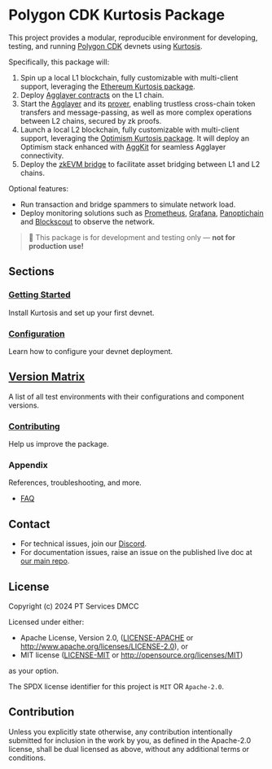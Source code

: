 # Polygon CDK Kurtosis Package

This project provides a modular, reproducible environment for developing, testing, and running [Polygon CDK](https://docs.agglayer.dev/cdk/) devnets using [Kurtosis](https://kurtosis.com/).

Specifically, this package will:

1. Spin up a local L1 blockchain, fully customizable with multi-client support, leveraging the [Ethereum Kurtosis package](https://github.com/ethpandaops/ethereum-package).
2. Deploy [Agglayer contracts](https://github.com/agglayer/agglayer-contracts) on the L1 chain.
3. Start the [Agglayer](https://github.com/agglayer/agglayer) and its [prover](https://github.com/agglayer/provers), enabling trustless cross-chain token transfers and message-passing, as well as more complex operations between L2 chains, secured by zk proofs.
4. Launch a local L2 blockchain, fully customizable with multi-client support, leveraging the [Optimism Kurtosis package](https://github.com/ethpandaops/optimism-package). It will deploy an Optimism stack enhanced with [AggKit](https://github.com/agglayer/aggkit) for seamless Agglayer connectivity.
5. Deploy the [zkEVM bridge](https://github.com/0xPolygonHermez/zkevm-bridge-service) to facilitate asset bridging between L1 and L2 chains.

Optional features:

- Run transaction and bridge spammers to simulate network load.
- Deploy monitoring solutions such as [Prometheus](https://prometheus.io/), [Grafana](https://grafana.com/), [Panoptichain](https://github.com/0xPolygon/panoptichain) and [Blockscout](https://www.blockscout.com/) to observe the network.

> 🚨 This package is for development and testing only — **not for production use!**

## Sections

### [Getting Started](./docs/docs/introduction/getting-started.md)

Install Kurtosis and set up your first devnet.

### [Configuration](./docs/docs/configuration/overview.md)

Learn how to configure your devnet deployment.

## [Version Matrix](./docs/docs/version-matrix.md)

A list of all test environments with their configurations and component versions.

### [Contributing](./docs/docs/contributing.md)

Help us improve the package.

### Appendix

References, troubleshooting, and more.

- [FAQ](./docs/docs/appendix/faq.md)

## Contact

- For technical issues, join our [Discord](https://discord.gg/0xpolygonrnd).
- For documentation issues, raise an issue on the published live doc at [our main repo](https://github.com/0xPolygon/polygon-docs).

## License

Copyright (c) 2024 PT Services DMCC

Licensed under either:

- Apache License, Version 2.0, ([LICENSE-APACHE](./LICENSE-APACHE) or <http://www.apache.org/licenses/LICENSE-2.0>), or
- MIT license ([LICENSE-MIT](./LICENSE-MIT) or <http://opensource.org/licenses/MIT>)

as your option.

The SPDX license identifier for this project is `MIT` OR `Apache-2.0`.

## Contribution

Unless you explicitly state otherwise, any contribution intentionally submitted for inclusion in the work by you, as defined in the Apache-2.0 license, shall be dual licensed as above, without any additional terms or conditions.
